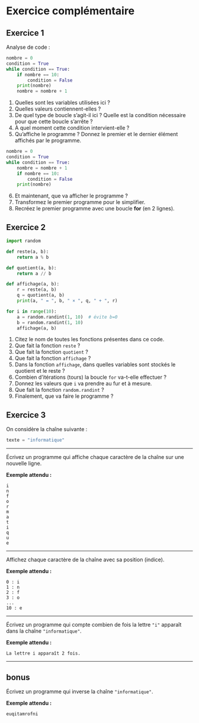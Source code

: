 # Exercice complémentaire

## Exercice 1

Analyse de code :

```python
nombre = 0
condition = True
while condition == True:
    if nombre == 10:
        condition = False
    print(nombre)
    nombre = nombre + 1
```

1. Quelles sont les variables utilisées ici ?
2. Quelles valeurs contiennent-elles ?
3. De quel type de boucle s’agit-il ici ? Quelle est la condition nécessaire pour que cette boucle s’arrête ?
4. À quel moment cette condition intervient-elle ?
5. Qu’affiche le programme ? Donnez le premier et le dernier élément affichés par le programme.

```python
nombre = 0
condition = True
while condition == True:
    nombre = nombre + 1
    if nombre == 10:
        condition = False
    print(nombre)
```

6. Et maintenant, que va afficher le programme ?
7. Transformez le premier programme pour le simplifier.
8. Recréez le premier programme avec une boucle **for** (en 2 lignes).

## Exercice 2

```python
import random

def reste(a, b):
    return a % b

def quotient(a, b):
    return a // b

def affichage(a, b):
    r = reste(a, b)
    q = quotient(a, b)
    print(a, " = ", b, " × ", q, " + ", r)

for i in range(10):
    a = random.randint(1, 10)  # évite b=0
    b = random.randint(1, 10)
    affichage(a, b)
```

1. Citez le nom de toutes les fonctions présentes dans ce code.
2. Que fait la fonction `reste` ?
3. Que fait la fonction `quotient` ?
4. Que fait la fonction `affichage` ?
5. Dans la fonction `affichage`, dans quelles variables sont stockés le quotient et le reste ?
6. Combien d’itérations (tours) la boucle `for` va-t-elle effectuer ?
7. Donnez les valeurs que `i` va prendre au fur et à mesure.
8. Que fait la fonction `random.randint` ?
9. Finalement, que va faire le programme ?

## Exercice 3

On considère la chaîne suivante :

```python
texte = "informatique"
```

---

Écrivez un programme qui affiche chaque caractère de la chaîne sur une nouvelle ligne.

**Exemple attendu :**

   ```
   i
   n
   f
   o
   r
   m
   a
   t
   i
   q
   u
   e
   ```

---

Affichez chaque caractère de la chaîne avec sa position (indice).

   **Exemple attendu :**

   ```
   0 : i
   1 : n
   2 : f
   3 : o
   ...
   10 : e
   ```

---

   Écrivez un programme qui compte combien de fois la lettre `"i"` apparaît dans la chaîne `"informatique"`.

   **Exemple attendu :**

   ```
   La lettre i apparaît 2 fois.
   ```

---

## bonus

   Écrivez un programme qui inverse la chaîne `"informatique"`.

**Exemple attendu :**

```
euqitamrofni
```